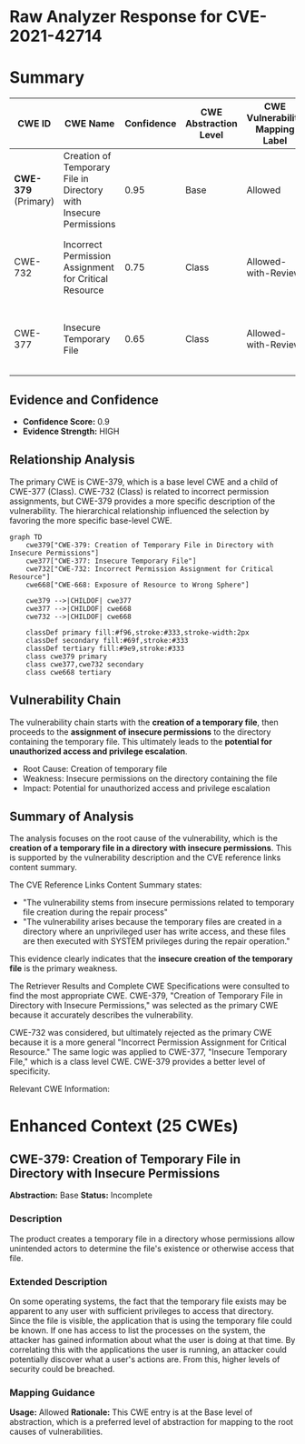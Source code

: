 # Raw Analyzer Response for CVE-2021-42714

# Summary
| CWE ID  | CWE Name  | Confidence | CWE Abstraction Level | CWE Vulnerability Mapping Label | CWE-Vulnerability Mapping Notes |
|-----------------|------------------------------------------------------------------|-------------------|--------------------------|-------------------------------------|---------------------------------------------------|
| **CWE-379** (Primary) | Creation of Temporary File in Directory with Insecure Permissions | 0.95 | Base | Allowed | This CWE accurately captures the root cause of the vulnerability. |
| CWE-732 | Incorrect Permission Assignment for Critical Resource | 0.75 | Class | Allowed-with-Review | Considered as a broader category, but CWE-379 is more specific. |
| CWE-377 | Insecure Temporary File | 0.65 | Class | Allowed-with-Review | Considered as a broader category, but CWE-379 is more specific. |

## Evidence and Confidence

*   **Confidence Score:** 0.9
*   **Evidence Strength:** HIGH

## Relationship Analysis
The primary CWE is CWE-379, which is a base level CWE and a child of CWE-377 (Class). CWE-732 (Class) is related to incorrect permission assignments, but CWE-379 provides a more specific description of the vulnerability. The hierarchical relationship influenced the selection by favoring the more specific base-level CWE.

```mermaid
graph TD
    cwe379["CWE-379: Creation of Temporary File in Directory with Insecure Permissions"]
    cwe377["CWE-377: Insecure Temporary File"]
    cwe732["CWE-732: Incorrect Permission Assignment for Critical Resource"]
    cwe668["CWE-668: Exposure of Resource to Wrong Sphere"]

    cwe379 -->|CHILDOF| cwe377
    cwe377 -->|CHILDOF| cwe668
    cwe732 -->|CHILDOF| cwe668

    classDef primary fill:#f96,stroke:#333,stroke-width:2px
    classDef secondary fill:#69f,stroke:#333
    classDef tertiary fill:#9e9,stroke:#333
    class cwe379 primary
    class cwe377,cwe732 secondary
    class cwe668 tertiary
```

## Vulnerability Chain
The vulnerability chain starts with the **creation of a temporary file**, then proceeds to the **assignment of insecure permissions** to the directory containing the temporary file. This ultimately leads to the **potential for unauthorized access and privilege escalation**.
  - Root Cause: Creation of temporary file
  - Weakness: Insecure permissions on the directory containing the file
  - Impact: Potential for unauthorized access and privilege escalation

## Summary of Analysis
The analysis focuses on the root cause of the vulnerability, which is the **creation of a temporary file in a directory with insecure permissions**. This is supported by the vulnerability description and the CVE reference links content summary.

The CVE Reference Links Content Summary states:
-   "The vulnerability stems from insecure permissions related to temporary file creation during the repair process"
-   "The vulnerability arises because the temporary files are created in a directory where an unprivileged user has write access, and these files are then executed with SYSTEM privileges during the repair operation."

This evidence clearly indicates that the **insecure creation of the temporary file** is the primary weakness.

The Retriever Results and Complete CWE Specifications were consulted to find the most appropriate CWE. CWE-379, "Creation of Temporary File in Directory with Insecure Permissions," was selected as the primary CWE because it accurately describes the vulnerability.

CWE-732 was considered, but ultimately rejected as the primary CWE because it is a more general "Incorrect Permission Assignment for Critical Resource." The same logic was applied to CWE-377, "Insecure Temporary File," which is a class level CWE. CWE-379 provides a better level of specificity.

Relevant CWE Information:

# Enhanced Context (25 CWEs)

## CWE-379: Creation of Temporary File in Directory with Insecure Permissions
**Abstraction:** Base
**Status:** Incomplete

### Description
The product creates a temporary file in a directory whose permissions allow unintended actors to determine the file's existence or otherwise access that file.

### Extended Description
On some operating systems, the fact that the temporary file exists may be apparent to any user with sufficient privileges to access that directory. Since the file is visible, the application that is using the temporary file could be known. If one has access to list the processes on the system, the attacker has gained information about what the user is doing at that time. By correlating this with the applications the user is running, an attacker could potentially discover what a user's actions are. From this, higher levels of security could be breached.

### Mapping Guidance
**Usage:** Allowed
**Rationale:** This CWE entry is at the Base level of abstraction, which is a preferred level of abstraction for mapping to the root causes of vulnerabilities.